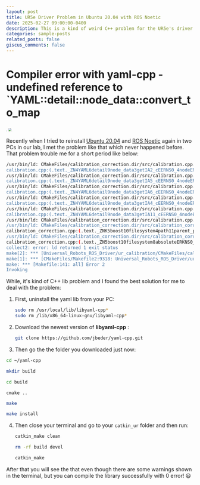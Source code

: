 ```yaml
---
layout: post
title: UR5e Driver Problem in Ubuntu 20.04 with ROS Noetic
date: 2025-02-27 09:00:00-0400
description: This is a kind of weird C++ problem for the UR5e's driver installation in Ubuntu 20.04 ROS Noetic
categories: sample-posts
related_posts: false
giscus_comments: false
---
```


# **Compiler error with yaml-cpp - undefined reference to `YAML::detail::node_data::convert_to_map**

<img src="https://upload.wikimedia.org/wikipedia/commons/thumb/1/18/ISO_C%2B%2B_Logo.svg/1200px-ISO_C%2B%2B_Logo.svg.png" style="zoom:10%;" />      <img src="https://upload.wikimedia.org/wikipedia/commons/thumb/2/29/Universal_robots_logo.svg/220px-Universal_robots_logo.svg.png" style="zoom:50%;" /> <img src="https://a.storyblok.com/f/169662/5873x4405/baf9b5dcd3/ur3e-4x3.png" style="zoom:3%;" />



Recently when I tried to reinstall [Ubuntu 20.04](https://releases.ubuntu.com/focal/) and [ROS Noetic](https://wiki.ros.org/noetic) again in two PCs in our lab, I met the problem like that which never happened before. That problem trouble me for a short period like below:

```sh
/usr/bin/ld: CMakeFiles/calibration_correction.dir/src/calibration.cpp.o: in function YAML::detail::node& YAML::detail::node_data::get<char [2]>(char const (&) [2], std::shared_ptr<YAML::detail::memory_holder>)':
calibration.cpp:(.text._ZN4YAML6detail9node_data3getIA2_cEERNS0_4nodeERKT_St10shared_ptrINS0_13memory_holderEE[_ZN4YAML6detail9node_data3getIA2_cEERNS0_4nodeERKT_St10shared_ptrINS0_13memory_holderEE]+0xd3): undefined reference to YAML::detail::node_data::convert_to_map(std::shared_ptr<YAML::detail::memory_holder> const&)'
/usr/bin/ld: CMakeFiles/calibration_correction.dir/src/calibration.cpp.o: in function YAML::detail::node& YAML::detail::node_data::get<char [5]>(char const (&) [5], std::shared_ptr<YAML::detail::memory_holder>)':
calibration.cpp:(.text._ZN4YAML6detail9node_data3getIA5_cEERNS0_4nodeERKT_St10shared_ptrINS0_13memory_holderEE[_ZN4YAML6detail9node_data3getIA5_cEERNS0_4nodeERKT_St10shared_ptrINS0_13memory_holderEE]+0xd3): undefined reference to YAML::detail::node_data::convert_to_map(std::shared_ptr<YAML::detail::memory_holder> const&)'
/usr/bin/ld: CMakeFiles/calibration_correction.dir/src/calibration.cpp.o: in function YAML::detail::node& YAML::detail::node_data::get<char [6]>(char const (&) [6], std::shared_ptr<YAML::detail::memory_holder>)':
calibration.cpp:(.text._ZN4YAML6detail9node_data3getIA6_cEERNS0_4nodeERKT_St10shared_ptrINS0_13memory_holderEE[_ZN4YAML6detail9node_data3getIA6_cEERNS0_4nodeERKT_St10shared_ptrINS0_13memory_holderEE]+0xd3): undefined reference to YAML::detail::node_data::convert_to_map(std::shared_ptr<YAML::detail::memory_holder> const&)'
/usr/bin/ld: CMakeFiles/calibration_correction.dir/src/calibration.cpp.o: in function YAML::detail::node& YAML::detail::node_data::get<char [4]>(char const (&) [4], std::shared_ptr<YAML::detail::memory_holder>)':
calibration.cpp:(.text._ZN4YAML6detail9node_data3getIA4_cEERNS0_4nodeERKT_St10shared_ptrINS0_13memory_holderEE[_ZN4YAML6detail9node_data3getIA4_cEERNS0_4nodeERKT_St10shared_ptrINS0_13memory_holderEE]+0xd3): undefined reference to YAML::detail::node_data::convert_to_map(std::shared_ptr<YAML::detail::memory_holder> const&)'
/usr/bin/ld: CMakeFiles/calibration_correction.dir/src/calibration.cpp.o: in function YAML::detail::node& YAML::detail::node_data::get<char [11]>(char const (&) [11], std::shared_ptr<YAML::detail::memory_holder>)':
calibration.cpp:(.text._ZN4YAML6detail9node_data3getIA11_cEERNS0_4nodeERKT_St10shared_ptrINS0_13memory_holderEE[_ZN4YAML6detail9node_data3getIA11_cEERNS0_4nodeERKT_St10shared_ptrINS0_13memory_holderEE]+0xd3): undefined reference to YAML::detail::node_data::convert_to_map(std::shared_ptr<YAML::detail::memory_holder> const&)'
/usr/bin/ld: CMakeFiles/calibration_correction.dir/src/calibration.cpp.o:calibration.cpp:(.text._ZN4YAML6detail9node_data3getINSt7__cxx1112basic_stringIcSt11char_traitsIcESaIcEEEEERNS0_4nodeERKT_St10shared_ptrINS0_13memory_holderEE[_ZN4YAML6detail9node_data3getINSt7__cxx1112basic_stringIcSt11char_traitsIcESaIcEEEEERNS0_4nodeERKT_St10shared_ptrINS0_13memory_holderEE]+0xd3): more undefined references to YAML::detail::node_data::convert_to_map(std::shared_ptr<YAML::detail::memory_holder> const&)' follow
/usr/bin/ld: CMakeFiles/calibration_correction.dir/src/calibration_correction.cpp.o: in function boost::filesystem::path::parent_path() const':
calibration_correction.cpp:(.text._ZNK5boost10filesystem4path11parent_pathEv[_ZNK5boost10filesystem4path11parent_pathEv]+0x2c): undefined reference to boost::filesystem::detail::path_algorithms::find_parent_path_size(boost::filesystem::path const&)'
/usr/bin/ld: CMakeFiles/calibration_correction.dir/src/calibration_correction.cpp.o: in function boost::filesystem::absolute(boost::filesystem::path const&, boost::filesystem::path const&)':
calibration_correction.cpp:(.text._ZN5boost10filesystem8absoluteERKNS0_4pathES3_[_ZN5boost10filesystem8absoluteERKNS0_4pathES3_]+0x3c): undefined reference to boost::filesystem::detail::absolute(boost::filesystem::path const&, boost::filesystem::path const&, boost::system::error_code*)'
collect2: error: ld returned 1 exit status
make[2]: *** [Universal_Robots_ROS_Driver/ur_calibration/CMakeFiles/calibration_correction.dir/build.make:167: /home/wam/catkin_ur/devel/lib/ur_calibration/calibration_correction] Error 1
make[1]: *** [CMakeFiles/Makefile2:9318: Universal_Robots_ROS_Driver/ur_calibration/CMakeFiles/calibration_correction.dir/all] Error 2
make: *** [Makefile:141: all] Error 2
Invoking
```

While, it's kind of C++ lib problem and I found the best solution for me to deal with the problem:



1. First, uninstall the yaml lib from your PC:

   ```sh
   sudo rm /usr/local/lib/libyaml-cpp*
   sudo rm /lib/x86_64-linux-gnu/libyaml-cpp*
   ```

   

2. Download the newest version of **libyaml-cpp** :

   ```sh
   git clone https://github.com/jbeder/yaml-cpp.git
   ```

3.  Then go the the folder you downloaded just now: 

   ```sh
   cd ~/yaml-cpp
   ```

   ```sh
   mkdir build
   ```

   ```sh
   cd build
   ```

   ```
   cmake ..
   ```

   ```sh
   make
   ```

   ```sh
   make install
   ```

4. Then close your terminal and go to your `catkin_ur` folder and then run:

   ```sh
   catkin_make clean
   ```

   ```sh
   rm -rf build devel
   ```

   ```sh
   catkin_make
   ```

After that you will see the that even though there are some warnings shown in the terminal, but you can compile the library successfully with 0 error! :smiley:
